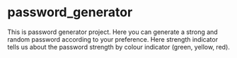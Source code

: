 # password_generator

This is password generator project. Here you can generate a strong and random password according to your preference.
Here strength indicator tells us about the password strength by colour indicator (green, yellow, red).
